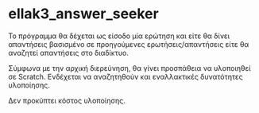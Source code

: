 # ellak3_answer_seeker

Το πρόγραμμα θα δέχεται ως είσοδο μία ερώτηση και είτε θα δίνει απαντήσεις βασισμένο σε προηγούμενες ερωτήσεις/απαντήσεις είτε θα αναζητεί απαντήσεις στο διαδίκτυο. 

Σύμφωνα με την αρχική διερεύνηση, θα γίνει προσπάθεια να υλοποιηθεί σε Scratch. Ενδέχεται να αναζητηθούν και εναλλακτικές δυνατότητες υλοποίησης.

Δεν προκύπτει κόστος υλοποίησης.
